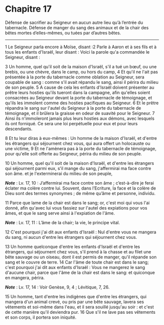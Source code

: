 # Chapitre 17

Défense de sacrifier au Seigneur en aucun autre lieu qu’à l’entrée du tabernacle.
Défense de manger du sang des animaux et de la chair des bêtes mortes d’elles-mêmes, ou tuées par d’autres bêtes.

***

1 Le Seigneur parla encore à Moïse, disant :2 Parle à Aaron et à ses fils et à tous les enfants d'Israël, leur disant : Voici la parole qu'a commandée le Seigneur, disant :


3 Un homme, quel qu'il soit de la maison d'Israël, s'il a tué un bœuf, ou une brebis, ou une chèvre, dans le camp, ou hors du camp, 4 Et qu'il ne l'ait pas présentée à la porte du tabernacle comme oblation au Seigneur, sera coupable de sang : comme s'il avait répandu le sang, ainsi il périra du milieu de son peuple. 5 A cause de cela les enfants d'Israël doivent présenter au prêtre leurs hosties qu'ils tueront dans la campagne, afin qu'elles soient consacrées au Seigneur devant la porte du tabernacle de témoignage, et qu'ils les immolent comme des hosties pacifiques au Seigneur. 6 Et le prêtre répandra le sang sur l'autel du Seigneur à la porte du tabernacle de témoignage, et il brûlera la graisse en odeur de suavité pour le Seigneur. 7 Ainsi ils n'immoleront jamais plus leurs hosties aux démons, avec lesquels ils ont forniqué. Ce sera une loi perpétuelle pour eux et pour leurs descendants.


8 Et tu leur diras à eux-mêmes : Un homme de la maison d'Israël, et d'entre les étrangers qui séjournent chez vous, qui aura offert un holocauste ou une victime, 9 Et ne l'amènera pas à la porte du tabernacle de témoignage, pour qu'elle soit offerte au Seigneur, périra du milieu de son peuple.


10 Un homme, quel qu'il soit de la maison d'Israël, et d'entre les étrangers qui séjournent parmi eux, s'il mange du sang, j'affermirai ma face contre son âme. et je l'exterminerai du milieu de son peuple,

***Note*** :  Lv. 17, 10 : J’affermirai ma face contre son âme ; c’est-à-dire je ferai éclater ma colère contre lui. Souvent, dans l’Ecriture, la face et la colère de Dieu sont des termes synonymes ; de même qu’âme et personne, individu.

11 Parce que lame de la chair est dans le sang; or, c'est moi qui vous l'ai donné, afin qu'avec lui vous fassiez sur l'autel des expiations pour vos âmes, et que le sang serve ainsi à l'expiation de l'âme.

***Note*** :  Lv. 17, 11 : L’âme de la chair; la vie, le principe vital.

12 C'est pourquoi j'ai dit aux enfants d'Israël : Nul d'entre vous ne mangera du sang, ni aucun d'entre les étrangers qui séjournent chez vous.


13 Un homme quelconque d'entre les enfants d'Israël et d'entre les étrangers, qui séjournent chez vous, s'il prend à la chasse et au filet une bête sauvage ou un oiseau, dont il est permis de manger, qu'il répande son sang et le couvre de terre. 14 Car l'âme de toute chair est dans le sang; c'est pourquoi j'ai dit aux enfants d'Israël : Vous ne mangerez le sang d'aucune chair, parce que l'âme de la chair est dans le sang: et quiconque en mangera, périra.

***Note*** :  Lv. 17, 14 : Voir Genèse, 9, 4 ; Lévitique, 7, 26.


15 Un homme, tant d'entre les indigènes que d'entre les étrangers, qui mangera d'un animal crevé, ou pris par une bête sauvage, lavera ses vêtements et soi-même dans l'eau, et il sera souillé jusqu'au soir : et c'est de cette manière qu'il deviendra pur. 16 Que s'il ne lave pas ses vêtements et son corps, il portera son iniquité.

